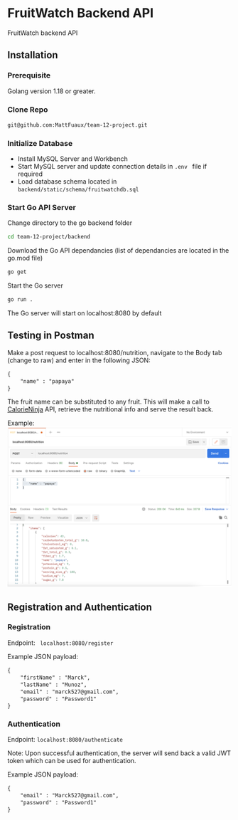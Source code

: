 # FruitWatch Backend API

FruitWatch backend API

## Installation

### Prerequisite

Golang version 1.18 or greater.

### Clone Repo

```sh
git@github.com:MattFuaux/team-12-project.git
```

### Initialize Database

- Install MySQL Server and Workbench
- Start MySQL server and update connection details in `.env ` file if required
- Load database schema located in `backend/static/schema/fruitwatchdb.sql`

### Start Go API Server

Change directory to the go backend folder

```sh
cd team-12-project/backend
```

Download the Go API dependancies (list of dependancies are located in the go.mod file)

```sh
go get
```

Start the Go server

```sh
go run .
```

The Go server will start on localhost:8080 by default

## Testing in Postman

Make a post request to localhost:8080/nutrition, navigate to the Body tab (change to raw) and enter in the following JSON:

```
{
    "name" : "papaya"
}
```

The fruit name can be substituted to any fruit. This will make a call to [CalorieNinja](https://calorieninjas.com/) API, retrieve the nutritional info and serve the result back.

Example:
![](screenshots/postman-example.png)

## Registration and Authentication

### Registration

Endpoint: ` localhost:8080/register`

Example JSON payload:

```
{
    "firstName" : "Marck",
    "lastName" : "Munoz",
    "email" : "marck527@gmail.com",
    "password" : "Password1"
}
```

### Authentication

Endpoint: `localhost:8080/authenticate`

Note: Upon successful authentication, the server will send back a valid JWT token which can be used for authentication.

Example JSON payload:

```
{
    "email" : "Marck527@gmail.com",
    "password" : "Password1"
}
```
